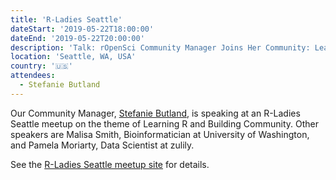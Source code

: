 ```yaml
---
title: 'R-Ladies Seattle'
dateStart: '2019-05-22T18:00:00'
dateEnd: '2019-05-22T20:00:00'
description: 'Talk: rOpenSci Community Manager Joins Her Community: Learning R by Listening'
location: 'Seattle, WA, USA'
country: '🇺🇸'
attendees:
  - Stefanie Butland
---
```


Our Community Manager, [Stefanie Butland](/authors/stefanie-butland/), is speaking at an R-Ladies Seattle meetup on the theme of Learning R and Building Community. Other speakers are Malisa Smith, Bioinformatician at University of Washington, and Pamela Moriarty, Data Scientist at zulily.

See the [R-Ladies Seattle meetup site](https://www.meetup.com/rladies-seattle/events/261245337/) for details.
